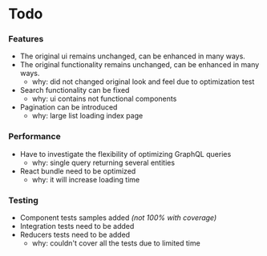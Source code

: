 # Todo

### Features
- The original ui remains unchanged, can be enhanced in many ways.
- The original functionality remains unchanged, can be enhanced in many ways.
    - why: did not changed original look and feel due to optimization test
- Search functionality can be fixed
    - why: ui contains not functional components
- Pagination can be introduced
    - why: large list loading index page

### Performance
- Have to investigate the flexibility of optimizing GraphQL queries
    - why: single query returning several entities
- React bundle need to be optimized
    - why: it will increase loading time

### Testing
- Component tests samples added _(not 100% with coverage)_
- Integration tests need to be added
- Reducers tests need to be added
    - why: couldn't cover all the tests due to limited time